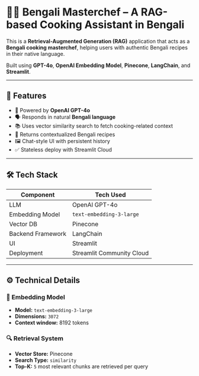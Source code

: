 # 🧑‍🍳 Bengali Masterchef – A RAG-based Cooking Assistant in Bengali

This is a **Retrieval-Augmented Generation (RAG)** application that acts as a **Bengali cooking masterchef**, helping users with authentic Bengali recipes in their native language.

Built using **GPT-4o**, **OpenAI Embedding Model**, **Pinecone**, **LangChain**, and **Streamlit**.

---

## 🚀 Features

- 🧠 Powered by **OpenAI GPT-4o**
- 🗣️ Responds in natural **Bengali language**
- 📚 Uses vector similarity search to fetch cooking-related context
- 🍛 Returns contextualized Bengali recipes
- 🖼️ Chat-style UI with persistent history
- ✅ Stateless deploy with Streamlit Cloud

---

## 🛠️ Tech Stack

| Component          | Tech Used                        |
|-------------------|----------------------------------|
| LLM               | OpenAI GPT-4o                    |
| Embedding Model   | `text-embedding-3-large`         |
| Vector DB         | Pinecone                         |
| Backend Framework | LangChain                        |
| UI                | Streamlit                        |
| Deployment        | Streamlit Community Cloud        |

---

## ⚙️ Technical Details

### 🔡 Embedding Model

- **Model:** `text-embedding-3-large`
- **Dimensions:** `3072`
- **Context window:** 8192 tokens

### 🔍 Retrieval System

- **Vector Store:** Pinecone
- **Search Type:** `similarity`
- **Top-K:** `5` most relevant chunks are retrieved per query